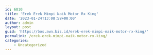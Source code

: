 ```yaml
---
id: 6810
title: 'Erek Erek Mimpi Naik Motor Rx King'
date: '2023-01-24T13:08:58+00:00'
author: admin
layout: post
guid: 'https://bos.awn.biz.id/erek-erek-mimpi-naik-motor-rx-king/'
permalink: /erek-erek-mimpi-naik-motor-rx-king/
categories:
    - Uncategorized
---
```



